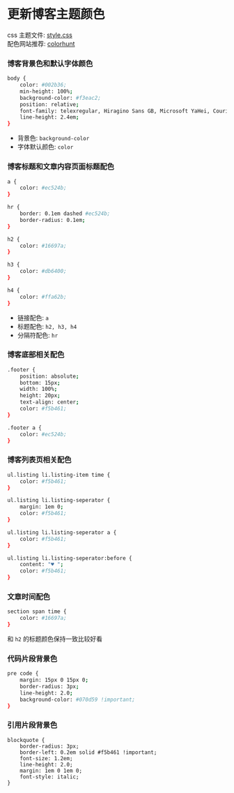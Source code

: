 # 更新博客主题颜色

css 主题文件: [style.css](https://github.com/sddtc/sddtc.github.com/blob/master/media/css/style.css)  
配色网站推荐: [colorhunt](https://colorhunt.co/)  

### 博客背景色和默认字体颜色

```bash
body {
    color: #002b36;
    min-height: 100%;
    background-color: #f3eac2;
    position: relative;
    font-family: telexregular, Hiragino Sans GB, Microsoft YaHei, Courier, sans-serif;
    line-height: 2.4em;
}
```

* 背景色: `background-color`
* 字体默认颜色: `color`

### 博客标题和文章内容页面标题配色

```bash
a {
    color: #ec524b;
}

hr {
    border: 0.1em dashed #ec524b;
    border-radius: 0.1em;
}

h2 {
    color: #16697a;
}

h3 {
    color: #db6400;
}

h4 {
    color: #ffa62b;
}
```
 
* 链接配色: `a`
* 标题配色: `h2, h3, h4`
* 分隔符配色: `hr`

### 博客底部相关配色

```bash
.footer {
    position: absolute;
    bottom: 15px;
    width: 100%;
    height: 20px;
    text-align: center;
    color: #f5b461;
}

.footer a {
    color: #ec524b;
}
```

### 博客列表页相关配色

```bash
ul.listing li.listing-item time {
    color: #f5b461;
}

ul.listing li.listing-seperator {
    margin: 1em 0;
    color: #f5b461;
}

ul.listing li.listing-seperator a {
    color: #f5b461;
}

ul.listing li.listing-seperator:before {
    content: "♥ ";
    color: #f5b461;
}
```

### 文章时间配色

```bash
section span time {
    color: #16697a;
}
```

和 `h2` 的标题颜色保持一致比较好看  

### 代码片段背景色

```bash
pre code {
    margin: 15px 0 15px 0;
    border-radius: 3px;
    line-height: 2.0;
    background-color: #070d59 !important;
}
```

### 引用片段背景色

```
blockquote {
    border-radius: 3px;
    border-left: 0.2em solid #f5b461 !important;
    font-size: 1.2em;
    line-height: 2.0;
    margin: 1em 0 1em 0;
    font-style: italic;
}
```
